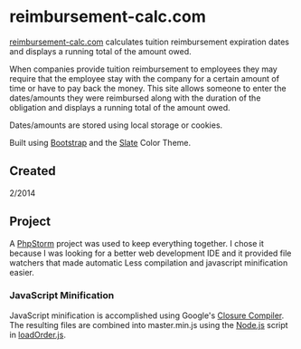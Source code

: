 # reimbursement-calc.com

[reimbursement-calc.com](http://reimbursement-calc.com/) calculates tuition reimbursement expiration dates and displays a running total of the amount owed.

When companies provide tuition reimbursement to employees they may require that the employee stay with the company for a certain amount of time or have to pay back the money. This site allows someone to enter the dates/amounts they were reimbursed along with the duration of the obligation and displays a running total of the amount owed.

Dates/amounts are stored using local storage or cookies.

Built using [Bootstrap](http://getbootstrap.com/) and the [Slate](http://bootswatch.com/slate/) Color Theme.

## Created

2/2014

## Project

A [PhpStorm](http://www.jetbrains.com/phpstorm/) project was used to keep everything together. I chose it because I was looking for a better web development IDE and it provided file watchers that made automatic Less compilation and javascript minification easier.

### JavaScript Minification

JavaScript minification is accomplished using Google's [Closure Compiler](https://developers.google.com/closure/compiler/).
The resulting files are combined into master.min.js using the [Node.js](http://nodejs.org/) script in [loadOrder.js](js/loadOrder.js).
